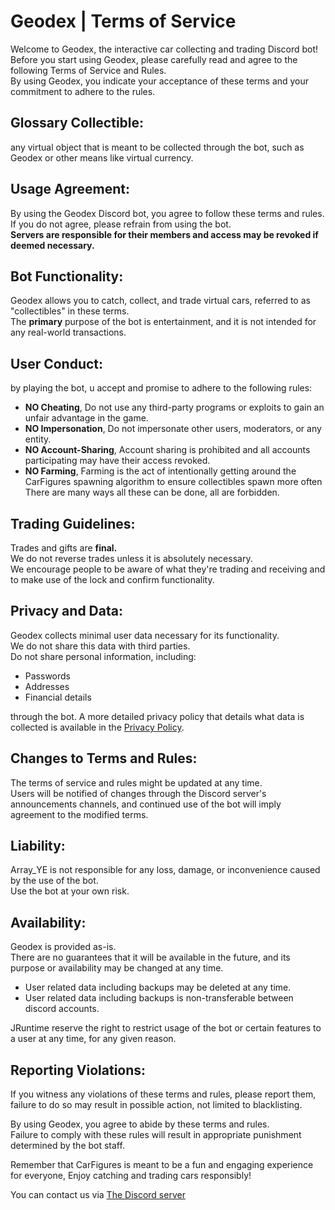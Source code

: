 # Geodex | Terms of Service

Welcome to Geodex, the interactive car collecting and trading Discord bot!\
Before you start using Geodex, please carefully read and agree to the following Terms of Service and Rules.\
By using Geodex, you indicate your acceptance of these terms and your commitment to adhere to the rules.

## Glossary Collectible:
any virtual object that is meant to be collected through the bot, such as Geodex or other means like virtual currency.

## Usage Agreement:
By using the Geodex Discord bot, you agree to follow these terms and rules.\
If you do not agree, please refrain from using the bot.\
**Servers are responsible for their members and access may be revoked if deemed necessary.**

## Bot Functionality:
Geodex allows you to catch, collect, and trade virtual cars, referred to as "collectibles" in these terms.\
The **primary** purpose of the bot is entertainment, and it is not intended for any real-world transactions.

## User Conduct:
by playing the bot, u accept and promise to adhere to the following rules:
- **NO Cheating**, Do not use any third-party programs or exploits to gain an unfair advantage in the game.
- **NO Impersonation**, Do not impersonate other users, moderators, or any entity.
- **NO Account-Sharing**, Account sharing is prohibited and all accounts participating may have their access revoked.
- **NO Farming**, Farming is the act of intentionally getting around the CarFigures spawning algorithm to ensure collectibles spawn more often
There are many ways all these can be done, all are forbidden.

## Trading Guidelines:
Trades and gifts are **final.**\
We do not reverse trades unless it is absolutely necessary.\
We encourage people to be aware of what they're trading and receiving and to make use of the lock and confirm functionality.

## Privacy and Data:
Geodex collects minimal user data necessary for its functionality.\
We do not share this data with third parties.\
Do not share personal information, including:
- Passwords
- Addresses
- Financial details

through the bot. A more detailed privacy policy that details what data is collected is available in the [Privacy Policy](PRIVACY_POLICY.md).

## Changes to Terms and Rules: 
The terms of service and rules might be updated at any time.\
Users will be notified of changes through the Discord server's announcements channels, and continued use of the bot will imply agreement to the modified terms.

## Liability:
Array_YE is not responsible for any loss, damage, or inconvenience caused by the use of the bot.\
Use the bot at your own risk.

## Availability:
Geodex is provided as-is.\
There are no guarantees that it will be available in the future, and its purpose or availability may be changed at any time.
- User related data including backups may be deleted at any time.
- User related data including backups is non-transferable between discord accounts.

JRuntime reserve the right to restrict usage of the bot or certain features to a user at any time, for any given reason.

## Reporting Violations:
If you witness any violations of these terms and rules, please report them,
failure to do so may result in possible action, not limited to blacklisting.

By using Geodex, you agree to abide by these terms and rules.\
Failure to comply with these rules will result in appropriate punishment determined by the bot staff.

Remember that CarFigures is meant to be a fun and engaging experience for everyone,
Enjoy catching and trading cars responsibly!

You can contact us via [The Discord server](https://discord.gg/carfigures)

